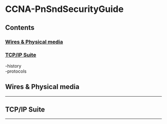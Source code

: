# CCNA-PnSndSecurityGuide  
## Contents  
### [Wires & Physical media ](#wires--physical-media)  
### [TCP/IP Suite](#tcpip-suite)  
-history  
-protocols 
## Wires & Physical media  
------ 
## TCP/IP Suite  
------